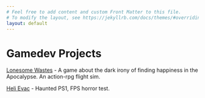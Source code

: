 ```yaml
---
# Feel free to add content and custom Front Matter to this file.
# To modify the layout, see https://jekyllrb.com/docs/themes/#overriding-theme-defaults
layout: default
---
```

# Gamedev Projects
[Lonesome Wastes](/lonesome_wastes) - A game about the dark irony of finding happiness in the Apocalypse. An action-rpg flight sim.

[Heli Evac](/heli_evac) - Haunted PS1, FPS horror test.

